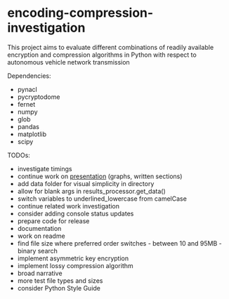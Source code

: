 # encoding-compression-investigation
This project aims to evaluate different combinations of readily available encryption and compression algorithms in Python with respect to autonomous vehicle network transmission

Dependencies:
* pynacl
* pycryptodome
* fernet
* numpy
* glob
* pandas
* matplotlib
* scipy

TODOs:
* investigate timings
* continue work on [presentation](https://docs.google.com/presentation/d/14oVvg1r6otz2AWvUPbUb9OIdrnhWZbaUL2YM-4GuaRQ/edit?usp=sharing "link to private Google Slide") (graphs, written sections)
* add data folder for visual simplicity in directory
* allow for blank args in results_processor.get_data()
* switch variables to underlined_lowercase from camelCase
* continue related work investigation
* consider adding console status updates
* prepare code for release
* documentation
* work on readme
* find file size where preferred order switches - between 10 and 95MB - binary search
* implement asymmetric key encryption
* implement lossy compression algorithm
* broad narrative
* more test file types and sizes
* consider Python Style Guide